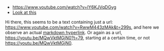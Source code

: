 - https://www.youtube.com/watch?v=lY6KJVqDGyg
- [Look at this](https://www.youtube.com/watch?v=EuEbQP2-sZ0)

Hi there, this seems to be a text containing just a url: https://www.youtube.com/watch?v=RwwM443zMAk&t=299s,
and here we observe an actual [markdown hyperlink](https://youtu.be/MQwVktMGjN0?t=79 ). Or again as a url,
https://youtu.be/MQwVktMGjN0?t=79, starting at a certain time, or not https://youtu.be/MQwVktMGjN0.